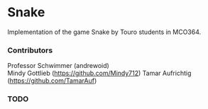 # Snake
Implementation of the game Snake by Touro students in MCO364.

### Contributors
Professor Schwimmer (andrewoid)  
Mindy Gottlieb (https://github.com/Mindy712)
Tamar Aufrichtig (https://github.com/TamarAuf)

### TODO
